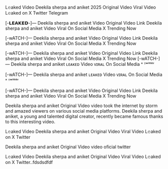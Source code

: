 L𝚎aked Video Deekila sherpa and aniket 2025 Original Video Viral Video L𝚎aked on X Twitter Telegram

[-𝗟𝗘𝗔𝗞𝗘𝗗-]— Deekila sherpa and aniket Video Original Video Link Deekila sherpa and aniket Video Viral On Social Media X Trending Now

[-wATCH-]— Deekila sherpa and aniket Video Original Video Link Deekila sherpa and aniket Video Viral On Social Media X Trending Now

[-wATCH-]— Deekila sherpa and aniket Video Original Video Link Deekila sherpa and aniket Video Viral On Social Media X Trending Now
[-wATCH-]— Deekila sherpa and aniket ʟᴇᴀᴋᴇᴅ Video ᴠɪʀᴀʟ On Social Media ˣ ᵀʷⁱᵗᵗᵉʳ

[-wATCH-]— Deekila sherpa and aniket ʟᴇᴀᴋᴇᴅ Video ᴠɪʀᴀʟ On Social Media ˣ ᵀʷⁱᵗᵗᵉʳ

[-wATCH-]— Deekila sherpa and aniket Video Original Video Link Deekila sherpa and aniket Video Viral On Social Media X Trending Now

Deekila sherpa and aniket Original Video video took the internet by storm and amazed viewers on various social media platforms. Deekila sherpa and aniket, a young and talented digital creator, recently became famous thanks to this interesting video.

L𝚎aked Video Deekila sherpa and aniket Original Video Viral Video L𝚎aked on X Twitter

Deekila sherpa and aniket Original Video video oficial twitter

L𝚎aked Video Deekila sherpa and aniket Original Video Viral Video L𝚎aked on X Twitter..fdsdsdfdf
